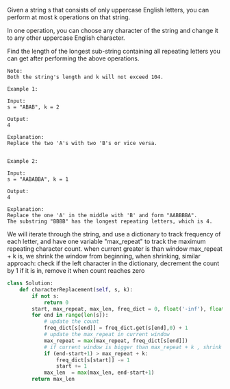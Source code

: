 Given a string s that consists of only uppercase English letters, you can perform at most k operations on that string.

In one operation, you can choose any character of the string and change it to any other uppercase English character.

Find the length of the longest sub-string containing all repeating letters you can get after performing the above operations.


```
Note:
Both the string's length and k will not exceed 104.

Example 1:

Input:
s = "ABAB", k = 2

Output:
4

Explanation:
Replace the two 'A's with two 'B's or vice versa.
 

Example 2:

Input:
s = "AABABBA", k = 1

Output:
4

Explanation:
Replace the one 'A' in the middle with 'B' and form "AABBBBA".
The substring "BBBB" has the longest repeating letters, which is 4.
```

We will iterate through the string, and use a dictionary to track frequency of each letter, 
and have one variable "max_repeat" to track the maximum repeating character count. 
when  current greater is than window max_repeat + k is, we shrink the window from beginning, 
when shrinking, similar approach: check if the left character in the dictionary, decrement the count
by 1 if it is in, remove it when count reaches zero

```python 
class Solution:
    def characterReplacement(self, s, k):
        if not s:
            return 0
        start, max_repeat, max_len, freq_dict = 0, float('-inf'), float('-inf'), {}
        for end in range(len(s)):
            # update the count
            freq_dict[s[end]] = freq_dict.get(s[end],0) + 1
            # update the max_repeat in current window
            max_repeat = max(max_repeat, freq_dict[s[end]])
            # if current window is bigger than max_repeat + k , shrink from left
            if (end-start+1) > max_repeat + k:
                freq_dict[s[start]] -= 1
                start += 1
            max_len  = max(max_len, end-start+1)
        return max_len
```

        
